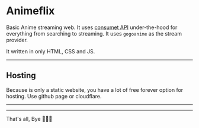 # Animeflix

Basic Anime streaming web. It uses <a href="https://github.com/consumet/api.consumet.org">consumet API</a> under-the-hood for everything from searching to streaming. It uses `gogoanime` as the stream provider.

It written in only HTML, CSS and JS.


---
## Hosting
Because is only a static website, you have a lot of free forever option for hosting. Use github page or cloudflare.

---

---
That's all, Bye 👋👋👋
